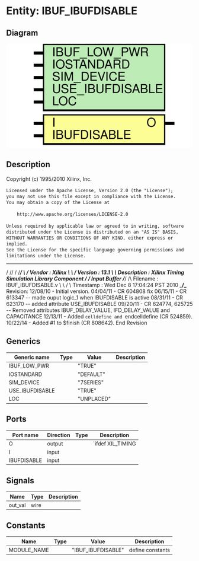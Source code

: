 # Entity: IBUF_IBUFDISABLE

## Diagram

![Diagram](IBUF_IBUFDISABLE.svg "Diagram")
## Description

   Copyright (c) 1995/2010 Xilinx, Inc.
 
    Licensed under the Apache License, Version 2.0 (the "License");
    you may not use this file except in compliance with the License.
    You may obtain a copy of the License at
 
        http://www.apache.org/licenses/LICENSE-2.0
 
    Unless required by applicable law or agreed to in writing, software
    distributed under the License is distributed on an "AS IS" BASIS,
    WITHOUT WARRANTIES OR CONDITIONS OF ANY KIND, either express or implied.
    See the License for the specific language governing permissions and
    limitations under the License.
   ____  ____
  /   /\/   /
 /___/  \  /    Vendor : Xilinx
 \   \   \/     Version : 13.1
  \   \         Description : Xilinx Timing Simulation Library Component
  /   /                  Input Buffer
 /___/   /\     Filename : IBUF_IBUFDISABLE.v
 \   \  /  \    Timestamp : Wed Dec  8 17:04:24 PST 2010
  \___\/\___\
 Revision:
    12/08/10 - Initial version.
    04/04/11 - CR 604808 fix
    06/15/11 - CR 613347 -- made ouput logic_1 when IBUFDISABLE is active
    08/31/11 - CR 623170 -- added attribute USE_IBUFDISABLE
    09/20/11 - CR 624774, 625725 -- Removed attributes IBUF_DELAY_VALUE, IFD_DELAY_VALUE and CAPACITANCE
    12/13/11 - Added `celldefine and `endcelldefine (CR 524859).
    10/22/14 - Added #1 to $finish (CR 808642).
 End Revision
 
## Generics

| Generic name    | Type | Value      | Description |
| --------------- | ---- | ---------- | ----------- |
| IBUF_LOW_PWR    |      | "TRUE"     |             |
| IOSTANDARD      |      | "DEFAULT"  |             |
| SIM_DEVICE      |      | "7SERIES"  |             |
| USE_IBUFDISABLE |      | "TRUE"     |             |
| LOC             |      | "UNPLACED" |             |
## Ports

| Port name   | Direction | Type | Description       |
| ----------- | --------- | ---- | ----------------- |
| O           | output    |      | `ifdef XIL_TIMING |
| I           | input     |      |                   |
| IBUFDISABLE | input     |      |                   |
## Signals

| Name    | Type | Description |
| ------- | ---- | ----------- |
| out_val | wire |             |
## Constants

| Name        | Type | Value              | Description       |
| ----------- | ---- | ------------------ | ----------------- |
| MODULE_NAME |      | "IBUF_IBUFDISABLE" | define constants  |
